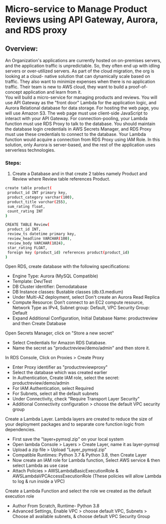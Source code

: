 # Micro-service to Manage Product Reviews using API Gateway, Aurora, and RDS proxy
## Overview:
An Organization's applications are currently hosted on on-premises servers, and the
application traffic is unpredictable. So, they often end up with idling servers or
over-utilized servers. As part of the cloud migration, the org is looking at a cloud-
native solution that can dynamically scale based on traffic. They also want to
minimize expenses when there is no application traffic. Their team is new to
AWS cloud, they want to build a proof-of-concept application and learn from it. <br/>
You will build a micro-service for managing products and reviews. You will use
API Gateway as the "front door" Lambda for the application logic, and Aurora
Relational database for data storage. For hosting the web page, you will use
Amazon S3.
The web page must use client-side JavaScript to interact with your API
Gateway. For connection-pooling, your Lambda function must use RDS Proxy to
talk to the database. You should maintain the database login credentials in AWS
Secrets Manager, and RDS Proxy must use these credentials to connect to the
database. Your Lambda function would acquire a connection from RDS Proxy
using IAM Role. In this solution, only Aurora is server-based, and the rest of the
application uses serverless technologies.

### Steps:
 1. Create a Database and in that create 2 tables namely Product and Review where Review table references Product.
   ```bash
   create table product(
    product_id INT primary key,
    product_category varchar(100),
    product_title varchar(255),
    sum_rating float,
    count_rating INT
   )
   ```
   
   ```bash
   CREATE TABLE Review(
    product_id INT,
    review_ts datetime primary key,
    review_headline VARCHAR(100),
    review_body VARCHAR(1024),
    star_rating FLOAT,
    foreign key (product_id) references product(product_id)
   )
   ```
Open RDS, create database with the following specifications:
- Engine Type: Aurora (MySQL Compatible)  
- Template: Dev/Test
- DB Cluster identifier: Demodatabase
- DB Instance classes: Bustable classes (db.t3.medium)
- Under Multi-AZ deployment, select Don't create an Aurora Read Replica
- Compute Resource: Don’t connect to an EC2 compute resource, Network Type as IPv4, Subnet group: Default, VPC Security Group: Default
- Expand Additional Configuration, Initial Database Name: productreview and then Create Database

Open Secrets Manager, click on "Store a new secret"
- Select Credentials for Amazon RDS Database.  
- Name the secret as "productreview/demo/admin" and then store it.

In RDS Console, Click on Proxies > Create Proxy
- Enter Proxy identifier as "productreviewproxy"
- Select the database which was created earlier
- In Authentication, Create IAM role, select the secret: productreview/demo/admin
- For IAM Authentication, select Required
- For Subnets, select all the default subnets
- Under Connectivity, check "Require Transport Layer Security"
- Additional Connectivity configuration > choose the default VPC security group

Create a Lambda Layer. Lambda layers are created to reduce the size of your deployment packages and to separate core function logic from dependencies.
- First save the "layer+pymsql.zip" on your local system
- Open lambda Console > Layers > Create Layer, name it as layer-pymsql
- Upload a zip file > Upload "Layer_pymsql.zip"
- Compatible Runtimes: Python 3.7 & Python 3.8, then Create Layer
- Now create an IAM role for Lambda function, Select AWS service & then select Lambda as use case
- Attach Policies > AWSLambdaBasicExecutionRole & AWSLambdaVPCAccessExecutionRole (These policies will allow Lambda to log & run inside a VPC)  

Create a Lambda Function and select the role we created as the default execution role
- Author From Scratch, Runtime- Python 3.8
- Advanced Settings, Enable VPC > choose default VPC, Subnets > Choose all available subnets, & choose default VPC Security Group 
  
  
